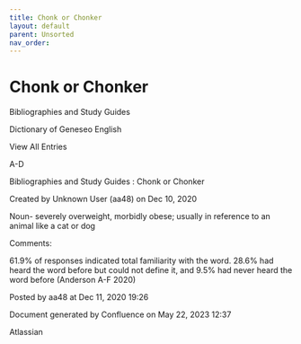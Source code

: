```yaml
---
title: Chonk or Chonker
layout: default
parent: Unsorted
nav_order:
---
```


# Chonk or Chonker

Bibliographies and Study Guides

Dictionary of Geneseo English

View All Entries

A-D

Bibliographies and Study Guides : Chonk or Chonker

Created by  Unknown User (aa48) on Dec 10, 2020

Noun- severely overweight, morbidly obese; usually in reference to an animal like a cat or dog

Comments:

61.9% of responses indicated total familiarity with the word. 28.6% had heard the word before but could not define it, and 9.5% had never heard the word before (Anderson A-F 2020)

Posted by aa48 at Dec 11, 2020 19:26

Document generated by Confluence on May 22, 2023 12:37

Atlassian
